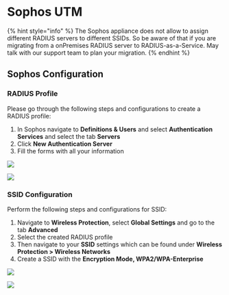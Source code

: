 # Sophos UTM

{% hint style="info" %}
The Sophos appliance does not allow to assign different RADIUS servers to different SSIDs. So be aware of that if you are migrating from a onPremises RADIUS server to RADIUS-as-a-Service. May talk with our support team to plan your migration.&#x20;
{% endhint %}

## Sophos Configuration

### RADIUS Profile

Please go through the following steps and configurations to create a RADIUS profile:

1. In Sophos navigate to **Definitions & Users** and select **Authentication Services** and select the tab **Servers**
2. Click **New Authentication Server**
3. Fill the forms with all your information

![](../../../../.gitbook/assets/sophos\_1.png)

![](../../../../.gitbook/assets/sophos\_2.png)

### SSID Configuration&#x20;

Perform the following steps and configurations for SSID:

1. Navigate to **Wireless Protection**, select **Global Settings** and go to the tab **Advanced**
2. Select the created RADIUS profile
3. Then navigate to your **SSID** settings which can be found under **Wireless Protection > Wireless Networks**
4. Create a SSID with the **Encryption Mode, WPA2/WPA-Enterprise**

![](../../../../.gitbook/assets/sophos\_3.png)

![](../../../../.gitbook/assets/sophos\_4.png)

